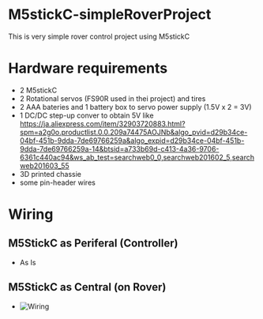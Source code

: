 # M5stickC-simpleRoverProject
This is very simple rover control project using M5stickC

# Hardware requirements
- 2 M5stickC
- 2 Rotational servos (FS90R used in thei project) and tires
- 2 AAA bateries and 1 battery box to servo power supply (1.5V x 2 = 3V)
- 1 DC/DC step-up conver to obtain 5V like https://ja.aliexpress.com/item/32903720883.html?spm=a2g0o.productlist.0.0.209a74475AOJNb&algo_pvid=d29b34ce-04bf-451b-9dda-7de69766259a&algo_expid=d29b34ce-04bf-451b-9dda-7de69766259a-14&btsid=a733b69d-c413-4a36-9706-6361c440ac94&ws_ab_test=searchweb0_0,searchweb201602_5,searchweb201603_55
- 3D printed chassie
- some pin-header wires

# Wiring
## M5StickC as Periferal (Controller)   
- As Is

## M5StickC as Central (on Rover)
- ![Wiring](https://github.com/waku2011/figs/blob/master/wiring.png)
